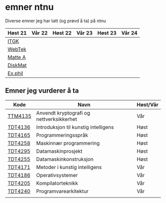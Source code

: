 # emner ntnu

Diverse emner jeg har tatt (og prøvd å ta) på ntnu

| Høst 21                     | Vår 22 | Høst 22 | Vår 23 | Høst 23 | Vår 24 |
| --------------------------- | ------ | ------- | ------ | ------- | ------ |
| [ITGK](TDT4109-ITGK/)       |        |         |        |
| [WebTek](IT2805-Webtek/)    |        |         |        |
| [Matte A](MA0001-MatteA/)   |        |         |        |
| [DiskMat](TMA4140-DiskMat/) |        |         |        |
| [Ex.phil](EXPH0300-ExPhil/) |        |         |        |


## Emner jeg vurderer å ta


| Kode                                                  | Navn                                     | Høst/Vår |
| ----------------------------------------------------- | ---------------------------------------- | -------- |
| [TTM4135](https://www.ntnu.no/studier/emner/TTM4135/) | Anvendt kryptografi og nettverksikkerhet | Vår      |
| [TDT4136](https://www.ntnu.no/studier/emner/TDT4136/) | Introduksjon til kunstig intelligens     | Høst     |
| [TDT4165](https://www.ntnu.no/studier/emner/TDT4165/) | Programmeringsspråk                      | Høst     |
| [TDT4258](https://www.ntnu.no/studier/emner/TDT4258/) | Maskinnær programmering                  | Høst     |
| [TDT4295](https://www.ntnu.no/studier/emner/TDT4295/) | Datamaskinprosjekt                       | Høst     |
| [TDT4255](https://www.ntnu.no/studier/emner/TDT4255/) | Datamaskinkonstruksjon                   | Høst     |
| [TDT4171](https://www.ntnu.no/studier/emner/TDT4171/) | Metoder i kunstig intelligens            | Vår      |
| [TDT4186](https://www.ntnu.no/studier/emner/TDT4186/) | Operativsystemer                         | Vår      |
| [TDT4205](https://www.ntnu.no/studier/emner/TDT4205/) | Kompilatorteknikk                        | Vår      |
| [TDT4240](https://www.ntnu.no/studier/emner/TDT4240/) | Programvarearkitektur                    | Vår      |
|                                                       |                                          |          |
